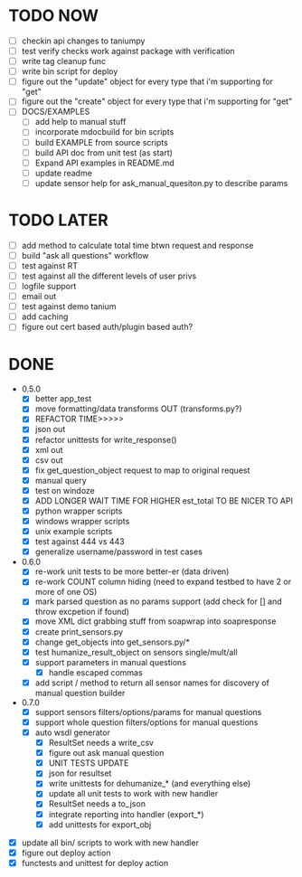 # TODO NOW
 * [ ] checkin api changes to taniumpy
 * [ ] test verify checks work against package with verification
 * [ ] write tag cleanup func
 * [ ] write bin script for deploy
 * [ ] figure out the "update" object for every type that i'm supporting for "get"
 * [ ] figure out the "create" object for every type that i'm supporting for "get"
 * [ ] DOCS/EXAMPLES
   * [ ] add help to manual stuff
   * [ ] incorporate mdocbuild for bin scripts
   * [ ] build EXAMPLE from source scripts
   * [ ] build API doc from unit test (as start)
   * [ ] Expand API examples in README.md
   * [ ] update readme
   * [ ] update sensor help for ask_manual_quesiton.py to describe params

# TODO LATER
 * [ ] add method to calculate total time btwn request and response
 * [ ] build "ask all questions" workflow
 * [ ] test against RT
 * [ ] test against all the different levels of user privs
 * [ ] logfile support
 * [ ] email out
 * [ ] test against demo tanium
 * [ ] add caching
 * [ ] figure out cert based auth/plugin based auth?

# DONE
  * 0.5.0
    * [X] better app_test
    * [X] move formatting/data transforms OUT (transforms.py?)
    * [X] REFACTOR TIME>>>>>
    * [X] json out
    * [X] refactor unittests for write_response()
    * [X] xml out
    * [X] csv out
    * [X] fix get_question_object request to map to original request
    * [X] manual query
    * [X] test on windoze
    * [X] ADD LONGER WAIT TIME FOR HIGHER est_total TO BE NICER TO API
    * [X] python wrapper scripts
    * [X] windows wrapper scripts
    * [X] unix example scripts
    * [X] test against 444 vs 443
    * [X] generalize username/password in test cases
  * 0.6.0
    * [X] re-work unit tests to be more better-er (data driven)
    * [X] re-work COUNT column hiding (need to expand testbed to have 2 or more  of one OS)
    * [X] mark parsed question as no params support (add check for [] and throw  excpetion if found)
    * [X] move XML dict grabbing stuff from soapwrap into soapresponse
    * [X] create print_sensors.py
    * [X] change get_objects into get_sensors.py/*
    * [X] test humanize_result_object on sensors single/mult/all
    * [X] support parameters in manual questions
      * [X] handle escaped commas
    * [X] add script / method to return all sensor names for discovery of manual question builder
  * 0.7.0
    * [X] support sensors filters/options/params for manual questions
    * [X] support whole question filters/options for manual questions
    * [X] auto wsdl generator
      * [X] ResultSet needs a write_csv
      * [X] figure out ask manual question
      * [X] UNIT TESTS UPDATE
      * [X] json for resultset
      * [X] write unittests for dehumanize_* (and everything else)
      * [X] update all unit tests to work with new handler
      * [X] ResultSet needs a to_json
      * [X] integrate reporting into handler (export_*)
      * [X] add unittests for export_obj
   * [X] update all bin/ scripts to work with new handler
   * [X] figure out deploy action
   * [X] functests and unittest for deploy action
